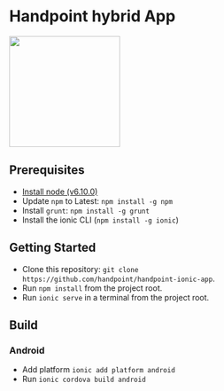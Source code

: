 # Handpoint hybrid App

<img height="200" src="https://user-images.githubusercontent.com/3254688/27279547-3f1d9536-54e5-11e7-8041-5921ddc5003c.jpg"/>

## Prerequisites
* [Install node (v6.10.0)](https://nodejs.org/es/download/)
* Update `npm` to Latest: `npm install -g npm`
* Install `grunt`: `npm install -g grunt`
* Install the ionic CLI (`npm install -g ionic`)

## Getting Started
* Clone this repository: `git clone https://github.com/handpoint/handpoint-ionic-app`.
* Run `npm install` from the project root.
* Run `ionic serve` in a terminal from the project root.

## Build
### Android
* Add platform `ionic add platform android`
* Run `ionic cordova build android`

